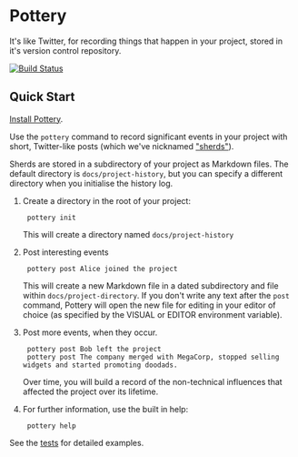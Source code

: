 Pottery
=======

It's like Twitter, for recording things that happen in your project, stored in it's version control repository.

[![Build Status](https://travis-ci.org/npryce/pottery.svg?branch=master)](https://travis-ci.org/npryce/pottery)

Quick Start
-----------

[Install Pottery](INSTALL.md).

Use the `pottery` command to record significant events in your project with short,
Twitter-like posts (which we've nicknamed ["sherds"](https://en.wikipedia.org/wiki/Sherd)).

Sherds are stored in a subdirectory of your project as Markdown files. 
The default directory is `docs/project-history`, but you can specify a 
different directory when you initialise the history log.

1. Create a directory in the root of your project:

        pottery init

    This will create a directory named `docs/project-history`

2. Post interesting events

        pottery post Alice joined the project

    This will create a new Markdown file in a dated subdirectory and file
	within `docs/project-directory`.  If you don't write any text after the
	`post` command, Pottery will open the new file for editing in your
    editor of choice (as specified by the VISUAL or EDITOR environment
    variable).
	
4. Post more events, when they occur.

        pottery post Bob left the project
        pottery post The company merged with MegaCorp, stopped selling widgets and started promoting doodads.

    Over time, you will build a record of the non-technical influences that 
	affected the project over its lifetime.


3. For further information, use the built in help:

        pottery help


See the [tests](tests/) for detailed examples.
